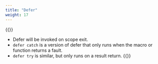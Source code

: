 ```yaml
---
title: "Defer"
weight: 17
---
```

{{<start>}}
- Defer will be invoked on scope exit.
- `defer catch` is a version of defer that only runs when the macro or function returns a fault.
- `defer try` is similar, but only runs on a result return.
{{<end17>}}
